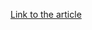 [Link to the article](https://www.microsoft.com/en-us/security/blog/2024/12/04/frequent-freeloader-part-i-secret-blizzard-compromising-storm-0156-infrastructure-for-espionage/)

